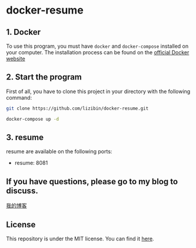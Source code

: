 # docker-resume

## 1. Docker
To use this program, you must have `docker` and `docker-compose` installed on your computer. The installation process can be found on the [official Docker website](https://www.docker.com/)
## 2. Start the program
First of all, you have to clone this project in your directory with the following command:
```Bash
git clone https://github.com/lizibin/docker-resume.git
```
```Bash
docker-compose up -d
```

## 3. resume 

resume are available on the following ports:

- resume: 8081
## If you have questions, please go to my blog to discuss.
[我的博客](http://www.zyizou.com) 

## License
This repository is under the MIT license. You can find it [here](https://github.com/lizibin/docker-resume/blob/master/LICENSE).
